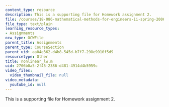 ```yaml
---
content_type: resource
description: This is a supporting file for Homework assignment 2.
file: /courses/18-086-mathematical-methods-for-engineers-ii-spring-2006/2706b0a52f452386d4814914d4b5959c_nonlinear_lw.m
file_type: text/plain
learning_resource_types:
- Assignments
ocw_type: OCWFile
parent_title: Assignments
parent_type: CourseSection
parent_uid: aa04e362-d4b8-545d-b7f7-298e9910f5d9
resourcetype: Other
title: nonlinear_lw.m
uid: 2706b0a5-2f45-2386-d481-4914d4b5959c
video_files:
  video_thumbnail_file: null
video_metadata:
  youtube_id: null
---
```

This is a supporting file for Homework assignment 2.

